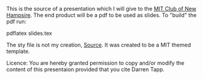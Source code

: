 This is the source of a presentation which I will give to the [MIT Club of New Hampsire](www.mitnh.org).
The end product will be a pdf to be used as slides.  To "build" the pdf run:

pdflatex slides.tex

The sty file is not my creation, [Source](https://github.com/jtriley/mit-beamer).  It was created to be a MIT themed template.  


Licence:
You are hereby granted permission to copy and/or modify the content of this presentaion provided that you cite Darren Tapp. 


